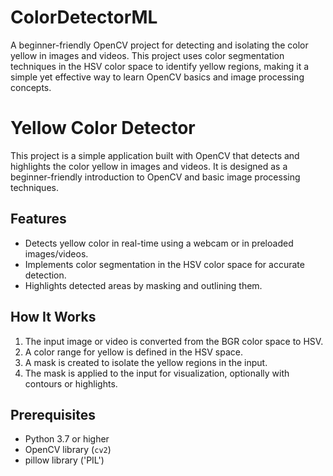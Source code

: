 # ColorDetectorML
A beginner-friendly OpenCV project for detecting and isolating the color yellow in images and videos. This project uses color segmentation techniques in the HSV color space to identify yellow regions, making it a simple yet effective way to learn OpenCV basics and image processing concepts.

# Yellow Color Detector  

This project is a simple application built with OpenCV that detects and highlights the color yellow in images and videos. It is designed as a beginner-friendly introduction to OpenCV and basic image processing techniques.  

## Features  
- Detects yellow color in real-time using a webcam or in preloaded images/videos.  
- Implements color segmentation in the HSV color space for accurate detection.  
- Highlights detected areas by masking and outlining them.  

## How It Works  
1. The input image or video is converted from the BGR color space to HSV.  
2. A color range for yellow is defined in the HSV space.  
3. A mask is created to isolate the yellow regions in the input.  
4. The mask is applied to the input for visualization, optionally with contours or highlights.  

## Prerequisites  
- Python 3.7 or higher  
- OpenCV library (`cv2`)  
- pillow library ('PIL')
